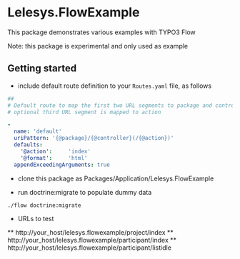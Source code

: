 Lelesys.FlowExample
===================

This package demonstrates various examples with TYPO3 Flow

Note: this package is experimental and only used as example

Getting started
---------------
* include default route definition to your `Routes.yaml` file, as follows

```yaml
##
# Default route to map the first two URL segments to package and controller
# optional third URL segment is mapped to action

-
  name: 'default'
  uriPattern: '{@package}/{@controller}(/{@action})'
  defaults:
    '@action':     'index'
    '@format':     'html'
  appendExceedingArguments: true
```

* clone this package as Packages/Application/Lelesys.FlowExample

* run doctrine:migrate to populate dummy data

```
./flow doctrine:migrate
```

* URLs to test

** http://your_host/lelesys.flowexample/project/index
** http://your_host/lelesys.flowexample/participant/index
** http://your_host/lelesys.flowexample/participant/listidle